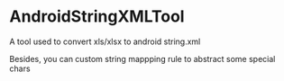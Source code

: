 # AndroidStringXMLTool
A tool used to convert xls/xlsx to android string.xml

Besides, you can custom string mappping rule to abstract some special chars 

